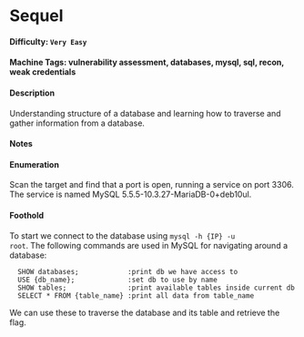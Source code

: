 # Sequel 

#### Difficulty: <code>Very Easy</code>

#### Machine Tags: vulnerability assessment, databases, mysql, sql, recon, weak credentials

#### Description
  Understanding structure of a database and learning how to traverse and gather information from a database. 

#### Notes
  #### **Enumeration**
  Scan the target and find that a port is open, running a service on port 3306. The service is named MySQL 5.5.5-10.3.27-MariaDB-0+deb10ul.

  #### **Foothold**
  To start we connect to the database using <code>mysql -h {IP} -u root</code>. The following commands are used in MySQL for navigating around a database:
  ``` MySQL
    SHOW databases;            :print db we have access to
    USE {db_name};             :set db to use by name
    SHOW tables;               :print available tables inside current db
    SELECT * FROM {table_name} :print all data from table_name
  ```
  We can use these to traverse the database and its table and retrieve the flag. 